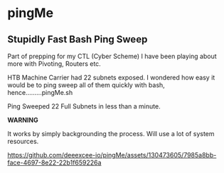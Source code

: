# pingMe
## Stupidly Fast Bash Ping Sweep

Part of prepping for my CTL (Cyber Scheme) I have been playing about more with Pivoting, Routers etc. 

HTB Machine Carrier had 22 subnets exposed. I wondered how easy it would be to ping sweep all of them quickly with bash, hence.........pingMe.sh

Ping Sweeped 22 Full Subnets in less than a minute. 

**WARNING** 

It works by simply backgrounding the process. Will use a lot of system resources. 


https://github.com/deeexcee-io/pingMe/assets/130473605/7985a8bb-face-4697-8e22-22b1f659226a

